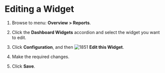 # Editing a Widget

1. Browse to menu: **Overview > Reports**.

2. Click the **Dashboard Widgets** accordion and
   select the widget you want to edit.

3. Click **Configuration**, and then
   ![1851](../images/1851.png) **Edit this Widget**.

4. Make the required changes.

5. Click **Save**.
